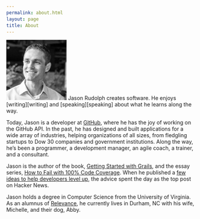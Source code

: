 ```yaml
---
permalink: about.html
layout: page
title: About
---
```


<img src="/images/jasonrudolph.jpg" height="160" width="160" class="inline-left" title="Jason Rudolph" alt="Jason Rudolph" />
Jason Rudolph creates software.
He enjoys [writing][writing] and [speaking][speaking] about what he learns along the way.

Today, Jason is a developer at [GitHub], where he has the joy of working on the GitHub API.
In the past, he has designed and built applications for a wide array of industries, helping organizations of all sizes, from fledgling startups to Dow 30 companies and government institutions.
Along the way, he’s been a programmer, a development manager, an agile coach, a trainer, and a consultant.

Jason is the author of the book, [Getting Started with Grails][gswg],
and the essay series, [How to Fail with 100% Code Coverage][testing-anti-patterns].
When he published a [few ideas to help developers level up][programming-achievements], the advice spent the day as the top post on Hacker News.

Jason holds a degree in Computer Science from the University of Virginia.
As an alumnus of [Relevance][], he currently lives in Durham, NC with his wife, Michelle, and their dog, Abby.

[github]: https://github.com
[gswg]: /gswg_reviews.html
[programming-achievements]: /blog/2011/08/09/programming-achievements-how-to-level-up-as-a-developer/
[relevance]: http://thinkrelevance.com
[testing-anti-patterns]: /blog/testing-anti-patterns-how-to-fail-with-100-test-coverage/
[speaking]: /events
[writing]: /
